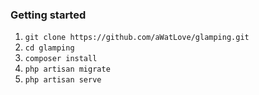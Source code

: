 ### Getting started
1. `git clone https://github.com/aWatLove/glamping.git`
2. `cd glamping`
3. `composer install`
4. `php artisan migrate`
5. `php artisan serve`
